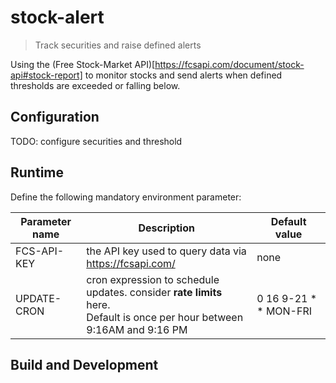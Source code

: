 # stock-alert

> Track securities and raise defined alerts

Using the (Free Stock-Market API)[https://fcsapi.com/document/stock-api#stock-report]
to monitor stocks and send alerts when defined thresholds are exceeded or falling below.

## Configuration

TODO: configure securities and threshold

## Runtime

Define the following mandatory environment parameter:

| Parameter name | Description                                                                                                                  | Default value         |
|----------------|------------------------------------------------------------------------------------------------------------------------------|-----------------------|
| FCS-API-KEY    | the API key used to query data via https://fcsapi.com/                                                                       | none                  |
| UPDATE-CRON    | cron expression to schedule updates. consider __rate limits__ here.<br/> Default is once per hour between 9:16AM and 9:16 PM | 0 16 9-21 * * MON-FRI |


## Build and Development
